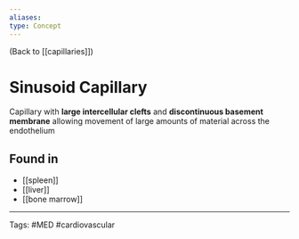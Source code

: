 ```yaml
---
aliases: 
type: Concept
---
```


(Back to [[capillaries]])

# Sinusoid Capillary

Capillary with **large intercellular clefts** and **discontinuous basement membrane** allowing movement of large amounts of material across the endothelium
## Found in
- [[spleen]]
- [[liver]]
- [[bone marrow]]

---
Tags: #MED #cardiovascular 